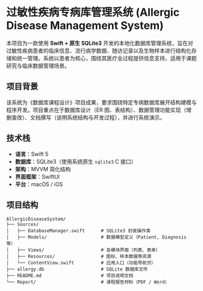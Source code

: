 # 过敏性疾病专病库管理系统 (Allergic Disease Management System)

 本项目为一款使用 **Swift + 原生 SQLite3** 开发的本地化数据库管理系统，旨在对过敏性疾病患者的临床信息、流行病学数据、随访记录以及生物样本进行结构化存储和统一管理。系统以患者为核心，围绕其医疗全过程提供信息支持，适用于课题研究与临床数据管理场景。

##  项目背景

该系统为《数据库课程设计》项目成果，要求围绕特定专病数据库展开结构建模与程序开发。项目重点在于数据库设计（ER 图、表结构）、数据管理功能实现（增删查改）、文档撰写（说明系统结构与开发过程），并进行系统演示。

##  技术栈

- **语言**：Swift 5
- **数据库**：SQLite3（使用系统原生 `sqlite3` C 接口）
- **架构**：MVVM 简化结构
- **界面框架**：SwiftUI
- **平台**：macOS / iOS

##  项目结构

```plaintext
AllergicDiseaseSystem/
├── Sources/
│   ├── DatabaseManager.swift      # SQLite3 封装操作类
│   ├── Models/                    # 数据模型定义（Patient, Diagnosis 等）
│   ├── Views/                     # 各模块界面（列表、表单）
│   ├── Resources/                 # 图标、样本数据等资源
│   └── ContentView.swift          # 应用入口（功能导航页）
├── allergy.db                     # SQLite 数据库文件
├── README.md                      # 项目说明文档
└── Report/                        # 课程报告材料（PDF / Word）
